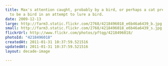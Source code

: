 ```yaml
---
title: Max's attention caught, probably by a bird, or perhaps a cat pretending
  to be a bird in an attempt to lure a bird.
date: 2009-12-13
large: http://farm3.static.flickr.com/2768/4218496018_e6b46a6439_b.jpg
small: http://farm3.static.flickr.com/2768/4218496018_e6b46a6439_s.jpg
flickrUrl: http://www.flickr.com/photos/pftqg/4218496018/
photoId: "4218496018"
createdAt: 2011-01-31 10:37:59.521516
updatedAt: 2011-01-31 10:37:59.521516
layout: decade-image

---
```


